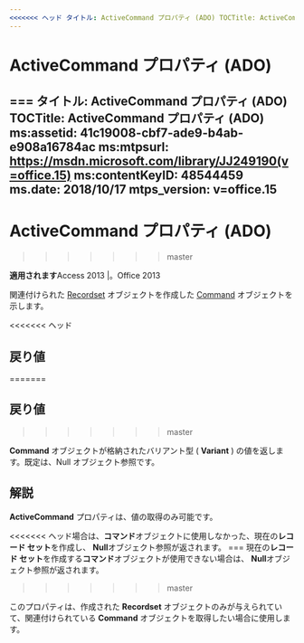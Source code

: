 ```yaml
---
<<<<<<< ヘッド タイトル: ActiveCommand プロパティ (ADO) TOCTitle: ActiveCommand プロパティ (ADO) ms:assetid: 41c19008-cbf7-ade9-b4ab-e908a16784ac ms:mtpsurl: https://msdn.microsoft.com/library/JJ249190(v=office.15) ms:contentKeyID: 48544459 ms.date: 2015/09/18 mtps_version: v =office.15
---
```


# <a name="activecommand-property-ado"></a>ActiveCommand プロパティ (ADO)

=== タイトル: ActiveCommand プロパティ (ADO) TOCTitle: ActiveCommand プロパティ (ADO) ms:assetid: 41c19008-cbf7-ade9-b4ab-e908a16784ac ms:mtpsurl: https://msdn.microsoft.com/library/JJ249190(v=office.15) ms:contentKeyID: 48544459 ms.date: 2018/10/17 mtps_version: v=office.15
---

# <a name="activecommand-property-ado"></a>ActiveCommand プロパティ (ADO)
>>>>>>> master

**適用されます**Access 2013 |。Office 2013

関連付けられた [Recordset](command-object-ado.md) オブジェクトを作成した [Command](recordset-object-ado.md) オブジェクトを示します。

<<<<<<< ヘッド
## <a name="return-value"></a>戻り値
=======
## <a name="return-value"></a>戻り値
>>>>>>> master

**Command** オブジェクトが格納されたバリアント型 ( **Variant** ) の値を返します。既定は、Null オブジェクト参照です。

## <a name="remarks"></a>解説

**ActiveCommand** プロパティは、値の取得のみ可能です。

<<<<<<< ヘッド場合は、**コマンド**オブジェクトに使用しなかった、現在の**レコード セット**を作成し、 **Null**オブジェクト参照が返されます。
=== 現在の**レコード セット**を作成する**コマンド**オブジェクトが使用できない場合は、 **Null**オブジェクト参照が返されます。
>>>>>>> master

このプロパティは、作成された **Recordset** オブジェクトのみが与えられていて、関連付けられている **Command** オブジェクトを取得したい場合に使用します。

